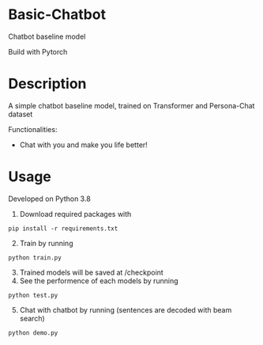 # Basic-Chatbot
Chatbot baseline model

Build with Pytorch

# Description
A simple chatbot baseline model, trained on Transformer and Persona-Chat dataset

Functionalities:
* Chat with you and make you life better!

# Usage
Developed on Python 3.8
1. Download required packages with
```
pip install -r requirements.txt
```
2. Train by running
```
python train.py
```
3. Trained models will be saved at /checkpoint
4. See the performence of each models by running
```
python test.py
```
5. Chat with chatbot by running (sentences are decoded with beam search)
```
python demo.py
```
